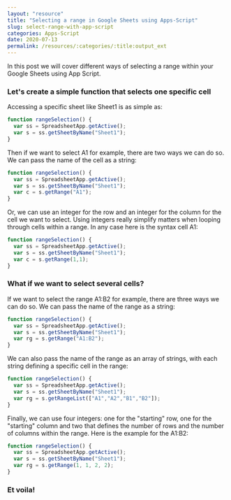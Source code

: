 ```yaml
---
layout: "resource"
title: "Selecting a range in Google Sheets using Apps-Script"
slug: select-range-with-app-script
categories: Apps-Script
date: 2020-07-13
permalink: /resources/:categories/:title:output_ext
---
```



In this post we will cover different ways of selecting a range within your Google Sheets using App Script.

### Let's create a simple function that selects one specific cell

Accessing a specific sheet like Sheet1 is as simple as:
```javascript
function rangeSelection() {
  var ss = SpreadsheetApp.getActive();
  var s = ss.getSheetByName("Sheet1");
}
```

Then if we want to select A1 for example, there are two ways we can do so. We can pass the name of the cell as a string:
```javascript
function rangeSelection() {
  var ss = SpreadsheetApp.getActive();
  var s = ss.getSheetByName("Sheet1");
  var c = s.getRange("A1");
}
```

Or, we can use an integer for the row and an integer for the column for the cell we want to select. Using integers really simplify matters when looping through cells within a range. In any case here is the syntax cell A1:
```javascript
function rangeSelection() {
  var ss = SpreadsheetApp.getActive();
  var s = ss.getSheetByName("Sheet1");
  var c = s.getRange(1,1);
}
```

### What if we want to select several cells?

If we want to select the range A1:B2 for example, there are three ways we can do so. We can pass the name of the range as a string:
```javascript
function rangeSelection() {
  var ss = SpreadsheetApp.getActive();
  var s = ss.getSheetByName("Sheet1");
  var rg = s.getRange("A1:B2");
}
```

We can also pass the name of the range as an array of strings, with each string defining a specific cell in the range:
```javascript
function rangeSelection() {
  var ss = SpreadsheetApp.getActive();
  var s = ss.getSheetByName("Sheet1");
  var rg = s.getRangeList(["A1","A2","B1","B2"]);
}
```

Finally, we can use four integers: one for the "starting" row, one for the "starting" column and two that defines the number of rows and the number of columns within the range. Here is the example for the A1:B2:
```javascript
function rangeSelection() {
  var ss = SpreadsheetApp.getActive();
  var s = ss.getSheetByName("Sheet1");
  var rg = s.getRange(1, 1, 2, 2);
}
```

### Et voila!